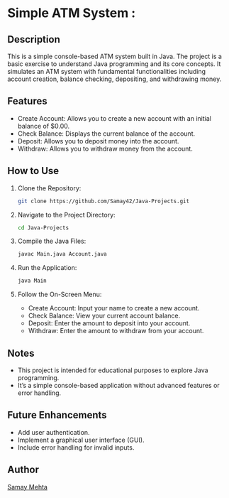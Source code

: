 
# Simple ATM System : 

## Description

This is a simple console-based ATM system built in Java. The project is a basic exercise to understand Java programming and its core concepts. It simulates an ATM system with fundamental functionalities including account creation, balance checking, depositing, and withdrawing money.

## Features

- Create Account: Allows you to create a new account with an initial balance of $0.00.
- Check Balance: Displays the current balance of the account.
- Deposit: Allows you to deposit money into the account.
- Withdraw: Allows you to withdraw money from the account.

## How to Use

1. Clone the Repository:
   ```bash
   git clone https://github.com/Samay42/Java-Projects.git
   ```

2. Navigate to the Project Directory:
   ```bash
   cd Java-Projects
   ```

3. Compile the Java Files:
   ```bash
   javac Main.java Account.java
   ```

4. Run the Application:
   ```bash
   java Main
   ```

5. Follow the On-Screen Menu:
   - Create Account: Input your name to create a new account.
   - Check Balance: View your current account balance.
   - Deposit: Enter the amount to deposit into your account.
   - Withdraw: Enter the amount to withdraw from your account.

## Notes

- This project is intended for educational purposes to explore Java programming.
- It’s a simple console-based application without advanced features or error handling.

## Future Enhancements

- Add user authentication.
- Implement a graphical user interface (GUI).
- Include error handling for invalid inputs.

## Author

[Samay Mehta](https://github.com/Samay42)

